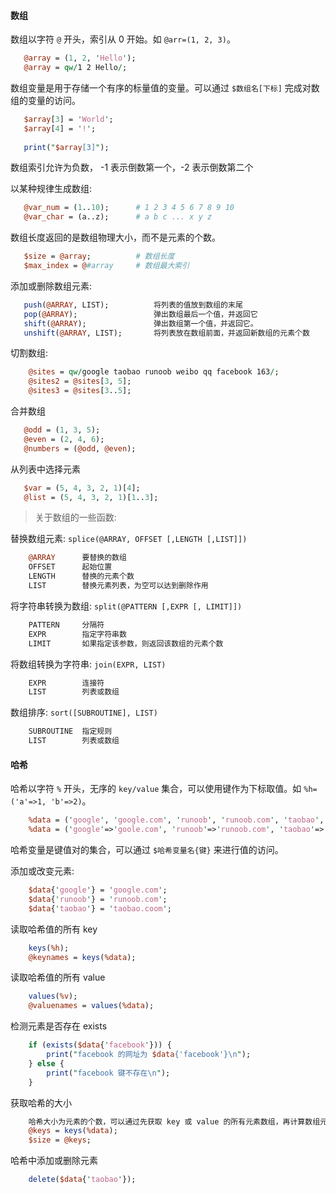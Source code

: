 
#### 数组

数组以字符 `@` 开头，索引从 0 开始。如 `@arr=(1, 2, 3)`。
```pl
   @array = (1, 2, 'Hello');
   @array = qw/1 2 Hello/;
```

数组变量是用于存储一个有序的标量值的变量。可以通过 `$数组名[下标]` 完成对数组的变量的访问。
```pl
   $array[3] = 'World';
   $array[4] = '!';
   
   print("$array[3]");
```
数组索引允许为负数， -1 表示倒数第一个，-2 表示倒数第二个

以某种规律生成数组:
```pl
   @var_num = (1..10);      # 1 2 3 4 5 6 7 8 9 10
   @var_char = (a..z);      # a b c ... x y z
```

数组长度返回的是数组物理大小，而不是元素的个数。
```pl
   $size = @array;          # 数组长度
   $max_index = @#array     # 数组最大索引
```

添加或删除数组元素:
```pl
   push(@ARRAY, LIST);          将列表的值放到数组的末尾
   pop(@ARRAY);                 弹出数组最后一个值，并返回它
   shift(@ARRAY);               弹出数组第一个值，并返回它。
   unshift(@ARRAY, LIST);       将列表放在数组前面，并返回新数组的元素个数
```

切割数组:
```pl
    @sites = qw/google taobao runoob weibo qq facebook 163/;
    @sites2 = @sites[3, 5];
    @sites3 = @sites[3..5];
```

合并数组
```pl
   @odd = (1, 3, 5);
   @even = (2, 4, 6);
   @numbers = (@odd, @even);
```

从列表中选择元素
```pl
   $var = (5, 4, 3, 2, 1)[4];
   @list = (5, 4, 3, 2, 1)[1..3];
```

> 关于数组的一些函数:

替换数组元素: `splice(@ARRAY, OFFSET [,LENGTH [,LIST]])`
```pl
    @ARRAY      要替换的数组
    OFFSET      起始位置
    LENGTH      替换的元素个数
    LIST        替换元素列表，为空可以达到删除作用
```

将字符串转换为数组: `split(@PATTERN [,EXPR [, LIMIT]])`
```pl
    PATTERN     分隔符
    EXPR        指定字符串数
    LIMIT       如果指定该参数，则返回该数组的元素个数
```

将数组转换为字符串: `join(EXPR, LIST)`
```pl
    EXPR        连接符
    LIST        列表或数组
```

数组排序: `sort([SUBROUTINE], LIST)`
```pl
    SUBROUTINE  指定规则
    LIST        列表或数组
```


#### 哈希

哈希以字符 `%` 开头，无序的 `key/value` 集合，可以使用键作为下标取值。如 `%h=('a'=>1, 'b'=>2)`。
```pl
    %data = ('google', 'google.com', 'runoob', 'runoob.com', 'taobao', 'taobao.com');
    %data = ('google'=>'goole.com', 'runoob'=>'runoob.com', 'taobao'=>'taobao.com');
```

哈希变量是键值对的集合，可以通过 `$哈希变量名{键}` 来进行值的访问。

添加或改变元素:
```pl
    $data{'google'} = 'google.com';
    $data{'runoob'} = 'runoob.com';
    $data{'taobao'} = 'taobao.coom';
```

读取哈希值的所有 key
```pl
    keys(%h);
    @keynames = keys(%data);
```

读取哈希值的所有 value
```pl
    values(%v);
    @valuenames = values(%data);
```

检测元素是否存在 exists
```pl
    if (exists($data{'facebook'})) {
        print("facebook 的网址为 $data{'facebook'}\n");
    } else {
        print("facebook 键不存在\n");
    }
```
   
获取哈希的大小
```pl
    哈希大小为元素的个数，可以通过先获取 key 或 value 的所有元素数组，再计算数组元素多少来获取哈希的大小。
    @keys = keys(%data);
    $size = @keys;
```

哈希中添加或删除元素
```pl
    delete($data{'taobao'});
```

